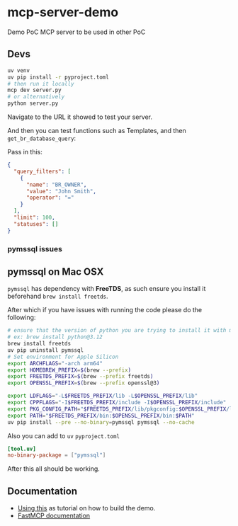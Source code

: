 # mcp-server-demo
Demo PoC MCP server to be used in other PoC

## Devs

```bash
uv venv
uv pip install -r pyproject.toml
# then run it locally
mcp dev server.py
# or alternatively
python server.py
```

Navigate to the URL it showed to test your server.

And then you can test functions such as Templates, and then `get_br_database_query`: 

Pass in this:

```json
{
  "query_filters": [
    {
      "name": "BR_OWNER",
      "value": "John Smith",
      "operator": "="
    }
  ],
  "limit": 100,
  "statuses": []
}
```

### pymssql issues

## pymssql on Mac OSX

`pymssql` has dependency with **FreeTDS**, as such ensure you install it beforehand `brew install freetds`.

After which if you have issues with running the code please do the following: 

```bash
# ensure that the version of python you are trying to install it with matches the python version on your system.
# ex: brew install python@3.12
brew install freetds 
uv pip uninstall pymssql
# Set environment for Apple Silicon
export ARCHFLAGS="-arch arm64"
export HOMEBREW_PREFIX=$(brew --prefix)
export FREETDS_PREFIX=$(brew --prefix freetds)
export OPENSSL_PREFIX=$(brew --prefix openssl@3)

export LDFLAGS="-L$FREETDS_PREFIX/lib -L$OPENSSL_PREFIX/lib"
export CPPFLAGS="-I$FREETDS_PREFIX/include -I$OPENSSL_PREFIX/include"
export PKG_CONFIG_PATH="$FREETDS_PREFIX/lib/pkgconfig:$OPENSSL_PREFIX/lib/pkgconfig"
export PATH="$FREETDS_PREFIX/bin:$OPENSSL_PREFIX/bin:$PATH"
uv pip install --pre --no-binary=pymssql pymssql --no-cache
```

Also you can add to `uv` `pyproject.toml`

```toml
[tool.uv]
no-binary-package = ["pymssql"]
```

After this all should be working.

## Documentation

* [Using this](https://github.com/modelcontextprotocol/python-sdk) as tutorial on how to build the demo.
* [FastMCP documentation](https://gofastmcp.com/servers/context)

